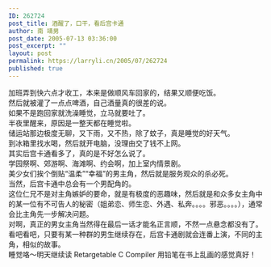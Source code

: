 ```yaml
---
ID: 262724
post_title: 酒醒了，口干，看后宫卡通
author: 南 靖男
post_date: 2005-07-13 03:36:00
post_excerpt: ""
layout: post
permalink: https://larryli.cn/2005/07/262724
published: true
---
```

加班弄到快六点才收工，本来是做顺风车回家的，结果又顺便吃饭。<br/>然后就被灌了一点点啤酒，自己酒量真的很差的说。<br/>如果不是跑回家就洗澡睡觉，立马就要吐了。<br/>半夜里醒来，原因是一整天都在睡觉啦。<br/>储运站那边极度无聊，又下雨，又不热，除了蚊子，真是睡觉的好天气。<br/>到冰箱里找水喝，然后就开电脑，没理由交了钱不上网。<br/>其实后宫卡通看多了，真的是不好怎么说了。<br/>学园祭啊、郊游啊、海滩啊、约会啊，加上室内情景剧。<br/>美少女们挨个倒贴“温柔”“幸福”的男主角，然后就是服务观众的杀必死。<br/>当然，后宫卡通中总会有一个男配角的。<br/>这位仁兄不是对主角嫉妒的要命，就是有极度的恶趣味，然后就是和众多女主角中的某一位有不可告人的秘密（姐弟恋、师生恋、外遇、私奔。。。。邪恶。。。。），通常会比主角先一步解决问题。<br/>对啊，真正的男女主角当然得在最后一话才能名正言顺，不然一点悬念都没有了。<br/>看吧看吧，只要有某一种群的男生继续存在，后宫卡通剧就会连番上演，不同的主角，相似的故事。<br/>睡觉咯～明天继续读 Retargetable C Compiler 用铅笔在书上乱画的感觉真好！